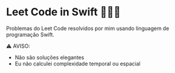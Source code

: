 <h1>Leet Code in Swift 🐦‍🔥💪</h1>

Problemas do Leet Code resolvidos por mim usando linguagem de programação Swift.

⚠️ AVISO: 
- Não são soluções elegantes
- Eu não calculei complexidade temporal ou espacial
